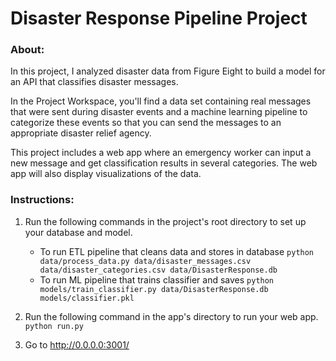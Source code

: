 # Disaster Response Pipeline Project

### About:
 In this project, I analyzed disaster data from Figure Eight to build a model for an API that classifies disaster messages.

In the Project Workspace, you'll find a data set containing real messages that were sent during disaster events and a machine learning pipeline to categorize these events so that you can send the messages to an appropriate disaster relief agency.

This project includes a web app where an emergency worker can input a new message and get classification results in several categories. The web app will also display visualizations of the data.

### Instructions:
1. Run the following commands in the project's root directory to set up your database and model.

    - To run ETL pipeline that cleans data and stores in database
        `python data/process_data.py data/disaster_messages.csv data/disaster_categories.csv data/DisasterResponse.db`
    - To run ML pipeline that trains classifier and saves
        `python models/train_classifier.py data/DisasterResponse.db models/classifier.pkl`

2. Run the following command in the app's directory to run your web app.
    `python run.py`

3. Go to http://0.0.0.0:3001/
